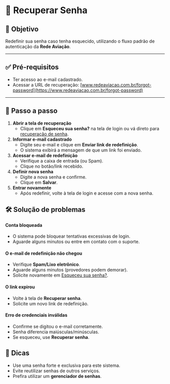 # 🔄 Recuperar Senha

## 🎯 Objetivo

Redefinir sua senha caso tenha esquecido, utilizando o fluxo padrão de autenticação da **Rede Aviação**.

---

## ✅ Pré-requisitos

- Ter acesso ao e-mail cadastrado.
- Acessar a URL de recuperação: [www.redeaviacao.com.br/forgot-password](https://www.redeaviacao.com.br/forgot-password)

---

## 📝 Passo a passo

1. **Abrir a tela de recuperação**
      - Clique em **Esqueceu sua senha?** na tela de login ou vá direto para [recuperação de senha](https://www.redeaviacao.com.br/forgot-password).
2. **Informar e-mail cadastrado**
      - Digite seu e-mail e clique em **Enviar link de redefinição**.
      - O sistema exibirá a mensagem de que um link foi enviado.
3. **Acessar e-mail de redefinição**
      - Verifique a caixa de entrada (ou Spam).
      - Clique no botão/link recebido.
4. **Definir nova senha**
      - Digite a nova senha e confirme.
      - Clique em **Salvar**.
5. **Entrar novamente**
      - Após redefinir, volte à tela de login e acesse com a nova senha.

## 🛠️ Solução de problemas

#### Conta bloqueada

- O sistema pode bloquear tentativas excessivas de login.
- Aguarde alguns minutos ou entre em contato com o suporte.

#### O e-mail de redefinição não chegou 
- Verifique **Spam/Lixo eletrônico**.  
- Aguarde alguns minutos (provedores podem demorar).  
- Solicite novamente em [Esqueceu sua senha?](https://www.redeaviacao.com.br/forgot-password).

#### O link expirou 
- Volte à tela de **Recuperar senha**.  
- Solicite um novo link de redefinição.

#### Erro de credenciais inválidas

- Confirme se digitou o e-mail corretamente.
- Senha diferencia maiúsculas/minúsculas.
- Se esqueceu, use **Recuperar senha**.

## 👀 Dicas

- Use uma senha forte e exclusiva para este sistema.
- Evite reutilizar senhas de outros serviços.
- Prefira utilizar um **gerenciador de senhas**.
